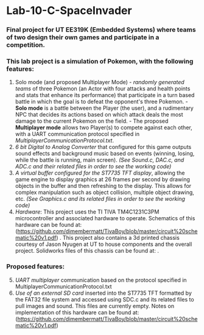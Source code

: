 # Lab-10-C-SpaceInvader
### Final project for UT EE319K (Embedded Systems) where teams of two design their own games and participate in a competition.
### This lab project is a simulation of Pokemon, with the following features:
  1. Solo mode (and proposed Multiplayer Mode)
    - *randomly generated teams* of three Pokemon (an Actor with four attacks and health points and stats that 
      enhance its performance) that participate in a turn based battle in which the goal is to defeat the 
      opponent's three Pokemon.
    - **Solo mode** is a battle between the Player (the user), and a rudimentary NPC that decides its actions based on which attack
      deals the most damage to the current Pokemon on the field.
    - The proposed **Multiplayer mode** allows two Player(s) to compete against each other, with a UART communication protocol
      specified in *MultiplayerCommunicationProtocol.txt*. 
  2. *6 bit Digital to Analog Converter* that configured for this game outputs sound effects and background music based on events
    (winning, losing, while the battle is running, main screen). *(See Sound.c, DAC.c, and ADC.c and their related files in order 
    to see the working code)*
  3. *A virtual buffer configured for the ST7735 TFT display*, allowing the game engine to display graphics at 26 frames per second
    by drawing objects in the buffer and then refreshing to the display. This allows for complex manipulation such as object collision,
    multiple object drawing, etc. *(See Graphics.c and its related files in order to see the working code)*
  4. *Hardware*: This project uses the TI TIVA TM4C1231C3PM microcontroller and associated hardware to operate. Schematics of this hardware 
    can be found at: (https://github.com/dimembermatt/TivaBoy/blob/master/circuit%20schematic%20v1.pdf) . This project also contains a 3d printed chassis courtesy of Jason Nyugen at UT to house components and the overall 
    project. Solidworks files of this chassis can be found at: .
    
    
### Proposed features:
  5. *UART multiplayer* communication based on the protocol specified in MultiplayerCommunicationProtocol.txt
  6. *Use of an external SD card* inserted into the ST7735 TFT formatted by the FAT32 file system and accessed using SDC.c and its related 
    files to pull images and sound. This files are currently empty. Notes on implementation of this hardware can be found at: (https://github.com/dimembermatt/TivaBoy/blob/master/circuit%20schematic%20v1.pdf)
    
